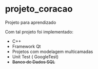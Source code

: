 # projeto_coracao
Projeto para aprendizado

Com tal projeto foi implementado:
- C++
- Framework Qt
- Projetos com modelagem multicamadas
- Unit Test ( GoogleTest)
- ~~Banco de Dados SQL~~
  
